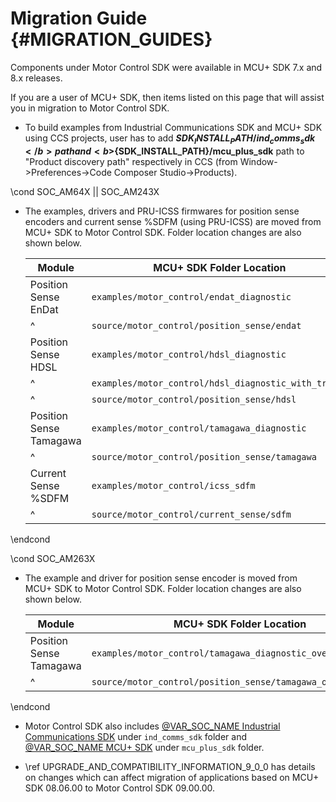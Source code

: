 # Migration Guide {#MIGRATION_GUIDES}

Components under Motor Control SDK were available in MCU+ SDK 7.x and 8.x releases.

If you are a user of MCU+ SDK, then items listed on this page that will assist you in migration to Motor Control SDK.


- To build examples from Industrial Communications SDK and MCU+ SDK using CCS projects, user has to add <b>${SDK_INSTALL_PATH}/ind_comms_sdk</b> path and <b>${SDK_INSTALL_PATH}/mcu_plus_sdk</b> path to "Product discovery path" respectively in CCS (from Window->Preferences->Code Composer Studio->Products). 

\cond SOC_AM64X || SOC_AM243X

- The examples, drivers and PRU-ICSS firmwares for position sense encoders and current sense %SDFM (using PRU-ICSS) are moved from MCU+ SDK to Motor Control SDK. Folder location changes are also shown below.

   Module                      | MCU+ SDK Folder Location                                                                       | Motor Control SDK Folder Location
   ----------------------------|------------------------------------------------------------------------------------------------|----------------------------------------------------------------------------------------------
   Position Sense EnDat        | `examples/motor_control/endat_diagnostic`                                                      | `examples/position_sense/endat_diagnostic`
   ^                           | `source/motor_control/position_sense/endat`                                                    | `source/position_sense/endat`
   Position Sense HDSL         | `examples/motor_control/hdsl_diagnostic`                                                       | `examples/position_sense/hdsl_diagnostic`
   ^                           | `examples/motor_control/hdsl_diagnostic_with_traces`                                           | Merged with `hdsl_diagnostic` example
   ^                           | `source/motor_control/position_sense/hdsl`                                                     | `source/position_sense/hdsl`
   Position Sense Tamagawa     | `examples/motor_control/tamagawa_diagnostic`                                                   | `examples/position_sense/tamagawa_diagnostic`
   ^                           | `source/motor_control/position_sense/tamagawa`                                                 | `source/position_sense/tamagawa`
   Current Sense %SDFM         | `examples/motor_control/icss_sdfm`                                                             | `examples/current_sense/icss_sdfm`
   ^                           | `source/motor_control/current_sense/sdfm`                                                      | `source/current_sense/sdfm`

\endcond

\cond SOC_AM263X

- The example and driver for position sense encoder is moved from MCU+ SDK to Motor Control SDK. Folder location changes are also shown below.

   Module                      | MCU+ SDK Folder Location                                                                    | Motor Control SDK Folder Location
   ----------------------------|---------------------------------------------------------------------------------------------|-----------------------------------------------------------
   Position Sense Tamagawa     | `examples/motor_control/tamagawa_diagnostic_over_soc_uart`                                  | `examples/position_sense/tamagawa_diagnostic_over_soc_uart`
   ^                           | `source/motor_control/position_sense/tamagawa_over_soc_uart`                                | `source/position_sense/tamagawa_over_soc_uart`

\endcond

- Motor Control SDK also includes <a href="@VAR_IC_SDK_DOCS_PATH/index.html" target="_blank">@VAR_SOC_NAME Industrial Communications SDK</a> under `ind_comms_sdk` folder and <a href="@VAR_MCU_SDK_DOCS_PATH/index.html" target="_blank">@VAR_SOC_NAME MCU+ SDK</a> under `mcu_plus_sdk` folder. 

- \ref UPGRADE_AND_COMPATIBILITY_INFORMATION_9_0_0 has details on changes which can affect migration of applications based on MCU+ SDK 08.06.00 to Motor Control SDK 09.00.00.

